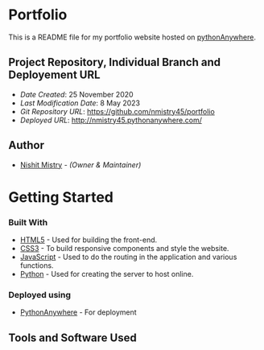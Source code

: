 # Portfolio

This is a README file for my portfolio website hosted on [pythonAnywhere](https://www.pythonanywhere.com/).

## Project Repository, Individual Branch and Deployement URL

- _Date Created_: 25 November 2020
- _Last Modification Date_: 8 May 2023
- _Git Repository URL_: https://github.com/nmistry45/portfolio
- _Deployed URL_: http://nmistry45.pythonanywhere.com/

## Author

- [Nishit Mistry](nmistry45@gmail.com) - _(Owner & Maintainer)_

# Getting Started

### Built With

- [HTML5](https://en.wikipedia.org/wiki/HTML5) - Used for building the front-end.
- [CSS3](https://www.w3.org/Style/CSS/Overview.en.html) - To build responsive components and style the website.
- [JavaScript](https://developer.mozilla.org/en-US/docs/Web/JavaScript) - Used to do the routing in the application and various functions.
- [Python](https://www.python.org/) - Used for creating the server to host online.

### Deployed using

- [PythonAnywhere](https://www.pythonanywhere.com/) - For deployment

## Tools and Software Used

- [VSCode](https://code.visualstudio.com/) - IDE used for development

- [GitHub](https://github.com/) - Repository and version control system

# References

## Images Used

All the images used for this project are royalty free.
